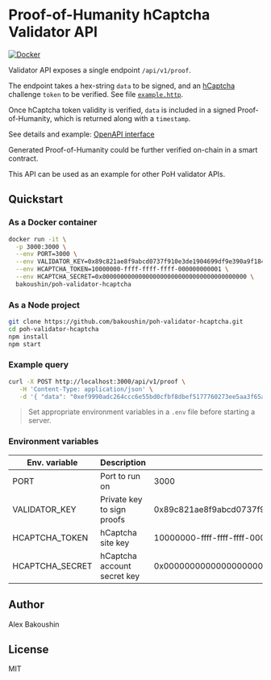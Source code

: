 # Proof-of-Humanity hCaptcha Validator API

[![Docker](https://img.shields.io/docker/pulls/bakoushin/poh-validator-hcaptcha)](https://hub.docker.com/r/bakoushin/poh-validator-hcaptcha)

Validator API exposes a single endpoint `/api/v1/proof`.

The endpoint takes a hex-string `data` to be signed, and an [hCaptcha](https://www.hcaptcha.com/) challenge `token` to be verified. See file [`example.http`](example.http).

Once hCaptcha token validity is verified, `data` is included in a signed Proof-of-Humanity, which is returned along with a `timestamp`.

See details and example: [OpenAPI interface](hhttps://app.swaggerhub.com/apis-docs/bakoushin/poh-validator-hcaptcha/0.0.1)

Generated Proof-of-Humanity could be further verified on-chain in a smart contract.

This API can be used as an example for other PoH validator APIs.

## Quickstart

### As a Docker container

```bash
docker run -it \
  -p 3000:3000 \
  --env PORT=3000 \
  --env VALIDATOR_KEY=0x89c821ae8f9abcd0737f910e3de1904699df9e390a9f184f01f941e20dac8a52 \
  --env HCAPTCHA_TOKEN=10000000-ffff-ffff-ffff-000000000001 \
  --env HCAPTCHA_SECRET=0x0000000000000000000000000000000000000000 \
  bakoushin/poh-validator-hcaptcha
```

### As a Node project

```bash
git clone https://github.com/bakoushin/poh-validator-hcaptcha.git
cd poh-validator-hcaptcha
npm install
npm start
```

### Example query

```bash
curl -X POST http://localhost:3000/api/v1/proof \
   -H 'Content-Type: application/json' \
   -d '{ "data": "0xef9990adc264ccc6e55bd0cfbf8dbef5177760273ee5aa3f65aae4bbb014750f", "token": "10000000-aaaa-bbbb-cccc-000000000001" }'
```

> Set appropriate environment variables in a `.env` file before starting a server.

### Environment variables

| Env. variable   | Description                 | Example                                                            |
| --------------- | --------------------------- | ------------------------------------------------------------------ |
| PORT            | Port to run on              | 3000                                                               |
| VALIDATOR_KEY   | Private key to sign proofs  | 0x89c821ae8f9abcd0737f910e3de1904699df9e390a9f184f01f941e20dac8a52 |
| HCAPTCHA_TOKEN  | hCaptcha site key           | 10000000-ffff-ffff-ffff-000000000001                               |
| HCAPTCHA_SECRET | hCaptcha account secret key | 0x0000000000000000000000000000000000000000                         |

## Author

Alex Bakoushin

## License

MIT
